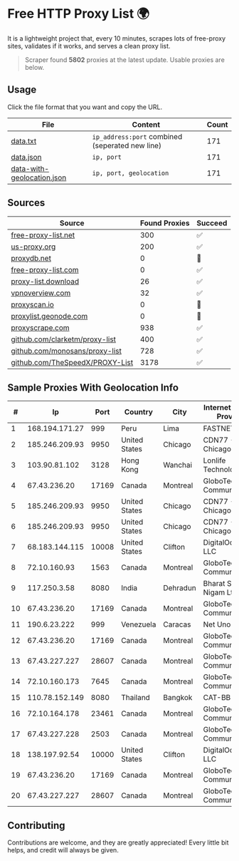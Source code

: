 
# Free HTTP Proxy List 🌍

It is a lightweight project that, every 10 minutes, scrapes lots of free-proxy sites, validates if it works, and serves a clean proxy list.


> Scraper found **5802** proxies at the latest update. Usable proxies are below.

## Usage

Click the file format that you want and copy the URL.


|File|Content|Count|
|----|-------|-----|
|[data.txt](https://raw.githubusercontent.com/themiralay/Proxy-List-World/master/data.txt)|`ip_address:port` combined (seperated new line)|171|
|[data.json](https://raw.githubusercontent.com/themiralay/Proxy-List-World/master/data.json)|`ip, port`|171|
|[data-with-geolocation.json](https://raw.githubusercontent.com/themiralay/Proxy-List-World/master/data-with-geolocation.json)|`ip, port, geolocation`|171|

## Sources

|Source|Found Proxies|Succeed|
|------|-------------|-------|
|[free-proxy-list.net](https://free-proxy-list.net)|300|✅|
|[us-proxy.org](https://www.us-proxy.org)|200|✅|
|[proxydb.net](http://proxydb.net)|0|🚫|
|[free-proxy-list.com](https://free-proxy-list.com/?page=&port=&type%5B%5D=http&type%5B%5D=https&up_time=0&search=Search)|0|✅|
|[proxy-list.download](https://www.proxy-list.download/HTTP)|26|✅|
|[vpnoverview.com](https://vpnoverview.com/privacy/anonymous-browsing/free-proxy-servers)|32|✅|
|[proxyscan.io](https://www.proxyscan.io)|0|🚫|
|[proxylist.geonode.com](https://proxylist.geonode.com/api/proxy-list?limit=300&page=1&sort_by=lastChecked&sort_type=desc&protocols=http,https)|0|🚫|
|[proxyscrape.com](https://api.proxyscrape.com/v2/?request=displayproxies&protocol=http&timeout=10000&country=all&ssl=all&anonymity=all)|938|✅|
|[github.com/clarketm/proxy-list](https://raw.githubusercontent.com/clarketm/proxy-list/master/proxy-list-raw.txt)|400|✅|
|[github.com/monosans/proxy-list](https://raw.githubusercontent.com/monosans/proxy-list/main/proxies/http.txt)|728|✅|
|[github.com/TheSpeedX/PROXY-List](https://raw.githubusercontent.com/TheSpeedX/PROXY-List/master/http.txt)|3178|✅|


## Sample Proxies With Geolocation Info

|#|Ip|Port|Country|City|Internet Service Provider|
|-|--|----|-------|----|-------------------------|
|1|168.194.171.27|999|Peru|Lima|FASTNET|
|2|185.246.209.93|9950|United States|Chicago|CDN77 - Chicago POP II|
|3|103.90.81.102|3128|Hong Kong|Wanchai|Lonlife Technology Co.|
|4|67.43.236.20|17169|Canada|Montreal|GloboTech Communications|
|5|185.246.209.93|9950|United States|Chicago|CDN77 - Chicago POP II|
|6|185.246.209.93|9950|United States|Chicago|CDN77 - Chicago POP II|
|7|68.183.144.115|10008|United States|Clifton|DigitalOcean, LLC|
|8|72.10.160.93|1563|Canada|Montreal|GloboTech Communications|
|9|117.250.3.58|8080|India|Dehradun|Bharat Sanchar Nigam Ltd|
|10|67.43.236.20|17169|Canada|Montreal|GloboTech Communications|
|11|190.6.23.222|999|Venezuela|Caracas|Net Uno|
|12|67.43.236.20|17169|Canada|Montreal|GloboTech Communications|
|13|67.43.227.227|28607|Canada|Montreal|GloboTech Communications|
|14|72.10.160.173|7645|Canada|Montreal|GloboTech Communications|
|15|110.78.152.149|8080|Thailand|Bangkok|CAT-BB|
|16|72.10.164.178|23461|Canada|Montreal|GloboTech Communications|
|17|67.43.227.228|2503|Canada|Montreal|GloboTech Communications|
|18|138.197.92.54|10000|United States|Clifton|DigitalOcean, LLC|
|19|67.43.236.20|17169|Canada|Montreal|GloboTech Communications|
|20|67.43.227.227|28607|Canada|Montreal|GloboTech Communications|



## Contributing

Contributions are welcome, and they are greatly appreciated! Every
little bit helps, and credit will always be given.

